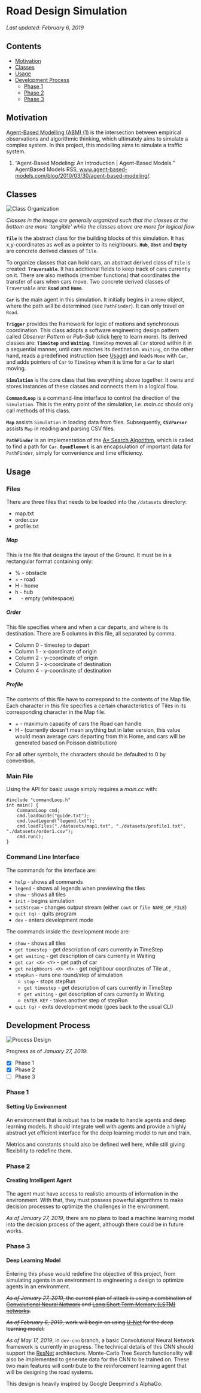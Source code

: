 # Road Design Simulation

*Last updated: February 6, 2019*

## Contents
- [Motivation](#motivation)
- [Classes](#classes)
- [Usage](#usage)
- [Development Process](#development-process)
	- [Phase 1](#phase-1)
	- [Phase 2](#phase-2)
	- [Phase 3](#phase-3)

## Motivation
[Agent-Based Modelling (ABM) (1)](http://www.agent-based-models.com/blog/2010/03/30/agent-based-modeling) is the intersection between empirical observations and algorithmic thinking, which ultimately aims to simulate a complex system. In this project, this modelling aims to simulate a traffic system.

1. “Agent-Based Modeling: An Introduction | Agent-Based Models.” AgentBased Models RSS, www.agent-based-models.com/blog/2010/03/30/agent-based-modeling/. 

## Classes

![Class Organization](/assets/ObjectsUML.png)

*Classes in the image are generally organized such that the classes at the bottom are more 'tangible' while the classes above are more for logical flow*

**`Tile`** is the abstract class for the building blocks of this simulation. It has x,y-coordinates as well as a pointer to its neighbours. **`Hub`**, **`Obst`** and **`Empty`** are concrete derived classes of `Tile`.

To organize classes that can hold cars, an abstract derived class of `Tile` is created: **`Traversable`**. It has additional fields to keep track of cars currently on it. There are also methods (member functions) that coordinates the transfer of cars when cars move. Two concrete derived classes of `Traversable` are: **`Road`** and **`Home`**.

**`Car`** is the main agent in this simulation. It initially begins in a `Home` object, where the path will be determined (see `PathFinder`). It can only travel on `Road`.

**`Trigger`** provides the framework for logic of motions and synchronous coordination. This class adopts a software engineering design pattern called *Observer Pattern* or *Pub-Sub* (click [here](https://sourcemaking.com/design_patterns/observer) to learn more). Its derived classes are: **`TimeStep`** and **`Waiting`**. `TimeStep` moves all `Car` stored within it in a sequential manner, until cars reaches its destination. `Waiting`, on the other hand, reads a predefined instruction (see [Usage](#usage)) and loads `Home` with `Car`, and adds pointers of `Car` to `TimeStep` when it is time for a `Car` to start moving.

**`Simulation`** is the core class that ties everything above together. It owns and stores instances of these classes and connects them in a logical flow.

**`CommandLoop`** is a command-line interface to control the direction of the `Simulation`. This is the entry point of the simulation, i.e. *main.cc* should only call methods of this class.

**`Map`** assists `Simulation` in loading data from files. Subsequently, **`CSVParser`** assists `Map` in reading and parsing CSV files.

**`PathFinder`** is an implementation of the [A* Search Algorithm](https://en.wikipedia.org/wiki/A*_search_algorithm), which is called to find a path for `Car`. **`OpenElement`** is an encapsulation of important data for `PathFinder`, simply for convenience and time efficiency.

## Usage

### Files
There are three files that needs to be loaded into the `/datasets` directory:

- map.txt
- order.csv
- profile.txt

##### Map
This is the file that designs the layout of the Ground.
It must be in a rectangular format containing only:

- % - obstacle
- \+ - road
- H - home
- h - hub
- &nbsp; &nbsp; - empty (whitespace)

##### Order
This file specifies where and when a car departs, and where is its destination.
There are 5 columns in this file, all separated by comma.

- Column 0 - timestep to depart
- Column 1 - x-coordinate of origin
- Column 2 - y-coordinate of origin
- Column 3 - x-coordinate of destination
- Column 4 - y-coordinate of destination

##### Profile
The contents of this file have to correspond to the contents of the Map file.
Each character in this file specifies a certain characteristics of Tiles in its corresponding character in the Map file.

- \+ - maximum capacity of cars the Road can handle
- H - (currently doesn't mean anything but in later version, this value would mean average cars departing from this Home, and cars will be generated based on Poisson distribution)

For all other symbols, the characters should be defaulted to 0 by convention.

### Main File
Using the API for basic usage simply requires a *main.cc* with:
```
#include "commandLoop.h"
int main() {
	CommandLoop cmd;
	cmd.loadGuide("guide.txt");
	cmd.loadLegend("legend.txt");
	cmd.loadFiles("./datasets/map1.txt", "./datasets/profile1.txt", "./datasets/order1.csv");
	cmd.run();
}
```

### Command Line Interface
The commands for the interface are:

* `help`      - shows all commands
* `legend`    - shows all legends when previewing the tiles
* `show`      - shows all tiles
* `init`      - begins simulation
* `setStream` - changes output stream (either `cout` or `file NAME_OF_FILE`)
* `quit (q)`  - quits program
* `dev`       - enters development mode

The commands inside the development mode are:

* `show`                   - shows all tiles
* `get timestep`           - get description of cars currently in TimeStep
* `get waiting`            - get description of cars currently in Waiting
* `get car <X> <Y>`        - get path of car
* `get neighbours <X> <Y>` - get neighbour coordinates of Tile at <X>,<Y>
* `stepRun`                - runs one round/step of simulation
  * `stop`         - stops stepRun
  * `get timestep` - get description of cars currently in TimeStep
  * `get waiting`  - get description of cars currently in Waiting
  * `ENTER KEY`    - takes another step of stepRun
* `quit (q)`               - exits development mode (goes back to the usual CLI)

## Development Process

![Process Design](/assets/ProcessDesign.png)

Progress as of *January 27, 2019*:

 - [x] Phase 1
 - [x] Phase 2
 - [ ] Phase 3

### Phase 1
#### Setting Up Environment
An environment that is robust has to be made to handle agents and deep learning models. It should integrate well with agents and provide a highly abstract yet efficient interface for the deep learning model to run and train.

Metrics and constants should also be defined well here, while still giving flexibility to redefine them.

### Phase 2
#### Creating Intelligent Agent
The agent must have access to realistic amounts of information in the environment. With that, they must possess powerful algorithms to make decision processes to optimize the challenges in the environment.

*As of January 27, 2019*, there are no plans to load a machine learning model into the decision process of the agent, although there could be in future works.

### Phase 3
#### Deep Learning Model
Entering this phase would redefine the objective of this project, from simulating agents in an environment to engineering a design to optimize agents in an environment.

~~*As of January 27, 2019*, the current plan of attack is using a combination of [Convolutional Neural Network](http://cs231n.github.io/convolutional-networks/) and [Long Short Term Memory (LSTM) networks](http://colah.github.io/posts/2015-08-Understanding-LSTMs/).~~

~~*As of February 6, 2019*, work will begin on using [U-Net](https://arxiv.org/pdf/1505.04597.pdf) for the deep learning model.~~

*As of May 17, 2019*, in `dev-cnn` branch, a basic Convolutional Neural Network framework is currently in progress. The technical details of this CNN should support the [ResNet](https://medium.com/@14prakash/understanding-and-implementing-architectures-of-resnet-and-resnext-for-state-of-the-art-image-cc5d0adf648e) architecture. Monte-Carlo Tree Search functionality will also be implemented to generate data for the CNN to be trained on. These two main features will contribute to the reinforcement learning agent that will be designing the road systems. 

This design is heavily inspired by Google Deepmind's AlphaGo.